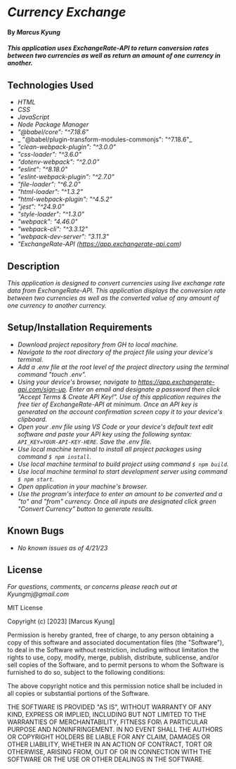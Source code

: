 # _Currency Exchange_

#### By _**Marcus Kyung**_

#### _This application uses ExchangeRate-API to return conversion rates between two currencies as well as return an amount of one currency in another._

## Technologies Used

* _HTML_
* _CSS_
* _JavaScript_
* _Node Package Manager_
* _"@babel/core": "^7.18.6"_
* _ "@babel/plugin-transform-modules-commonjs": "^7.18.6"_
* _"clean-webpack-plugin": "^3.0.0"_
* _"css-loader": "^3.6.0"_
* _"dotenv-webpack": "^2.0.0"_
* _"eslint": "^8.18.0"_
* _"eslint-webpack-plugin": "^2.7.0"_
* _"file-loader": "^6.2.0"_
* _"html-loader": "^1.3.2"_
* _"html-webpack-plugin": "^4.5.2"_
* _"jest": "^24.9.0"_
* _"style-loader": "^1.3.0"_
* _"webpack": "4.46.0"_
* _"webpack-cli": "^3.3.12"_
* _"webpack-dev-server": "3.11.3"_
* _"ExchangeRate-API (https://app.exchangerate-api.com)_

## Description

_This application is designed to convert currencies using live exchange rate data from ExchangeRate-API. This application displays the conversion rate between two currencies as well as the converted value of any amount of one currency to another currency._

## Setup/Installation Requirements

* _Download project repository from GH to local machine._
* _Navigate to the root directory of the project file using your device's terminal._
* _Add a .env file at the root level of the project directory using the terminal command "touch .env"._
* _Using your device's browser, navigate to https://app.exchangerate-api.com/sign-up. Enter an email and designate a password then click "Accept Terms & Create API Key!". Use of this application requires the free tier of ExchangeRate-API at minimum. Once an API key is generated on the account confirmation screen copy it to your device's clipboard._
* _Open your .env file using VS Code or your device's default text edit software and paste your API key using the following syntax: ```API_KEY=YOUR-API-KEY-HERE```. Save the .env file._
* _Use local machine terminal to install all project packages using command ```$ npm install```._
* _Use local machine terminal to build project using command ```$ npm build```._
* _Use local machine terminal to start development server using command ```$ npm start```._
* _Open application in your machine's browser._
* _Use the program's interface to enter an amount to be converted and a "to" and "from" currency. Once all inputs are designated click green "Convert Currency" button to generate results._


## Known Bugs

* _No known issues as of 4/21/23_

## License

_For questions, comments, or concerns please reach out at Kyungmj@gmail.com_

MIT License

Copyright (c) [2023] [Marcus Kyung]

Permission is hereby granted, free of charge, to any person obtaining a copy of this software and associated documentation files (the "Software"), to deal
in the Software without restriction, including without limitation the rights to use, copy, modify, merge, publish, distribute, sublicense, and/or sell copies of the Software, and to permit persons to whom the Software is furnished to do so, subject to the following conditions: 

The above copyright notice and this permission notice shall be included in all copies or substantial portions of the Software.

THE SOFTWARE IS PROVIDED "AS IS", WITHOUT WARRANTY OF ANY KIND, EXPRESS OR IMPLIED, INCLUDING BUT NOT LIMITED TO THE WARRANTIES OF MERCHANTABILITY, FITNESS FOR\ A PARTICULAR PURPOSE AND NONINFRINGEMENT. IN NO EVENT SHALL THE AUTHORS OR COPYRIGHT HOLDERS BE LIABLE FOR ANY CLAIM, DAMAGES OR OTHER LIABILITY, WHETHER IN AN ACTION OF CONTRACT, TORT OR OTHERWISE, ARISING FROM, OUT OF OR IN CONNECTION WITH THE SOFTWARE OR THE USE OR OTHER DEALINGS IN THE SOFTWARE.